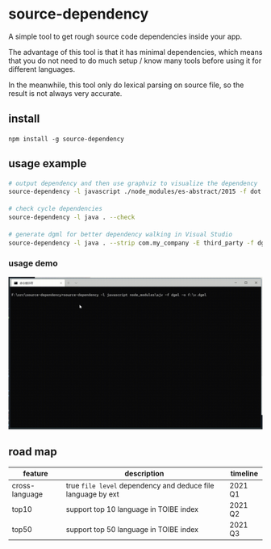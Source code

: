 # source-dependency

A simple tool to get rough source code dependencies inside your app.

The advantage of this tool is that it has minimal dependencies, which means that you do not need to do much setup / know many tools before using it for different languages.

In the meanwhile, this tool only do lexical parsing on source file, so the result is not always very accurate.

## install

`npm install -g source-dependency`

## usage example

```bash
# output dependency and then use graphviz to visualize the dependency
source-dependency -l javascript ./node_modules/es-abstract/2015 -f dot | dot -Tsvg >~/v.svg

# check cycle dependencies
source-dependency -l java . --check

# generate dgml for better dependency walking in Visual Studio
source-dependency -l java . --strip com.my_company -E third_party -f dgml -o result.dgml

```

### usage demo

![demo](demo.gif)

## road map

| feature        | description                                                  | timeline |
|----------------|--------------------------------------------------------------|----------|
| cross-language | true `file level` dependency and deduce file language by ext | 2021 Q1  |
| top10          | support top 10 language in TOIBE index                       | 2021 Q2  |
| top50          | support top 50 language in TOIBE index                       | 2021 Q3  |
